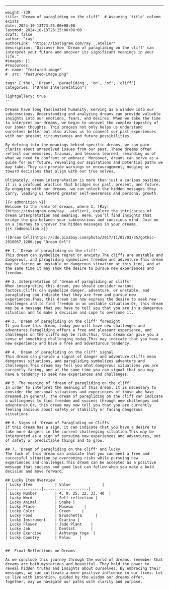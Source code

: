 ---
    weight: 739
    title: "Dream of paragliding on the cliff"  # Assuming 'title' column exists
    date: 2024-10-13T23:25:00+08:00
    lastmod: 2024-10-13T23:25:00+08:00
    draft: false
    author: "ray"
    authorLink: "https://instagram.com/ray._.atelier"
    description: "Discover how 'Dream of paragliding on the cliff' can interpret your future and uncover its significant meanings in your life."
    #images: []
    #resources:
    #- name: "featured-image"
    #  src: "featured-image.png"
    
    tags: ['the', 'Dream', 'paragliding', 'on', 'of', 'cliff']
    categories: ["Dream Interpretation"]
    
    lightgallery: true
    ---
    
    Dreams have long fascinated humanity, serving as a window into our subconscious. Understanding and analyzing dreams can provide valuable insights into our emotions, fears, and desires. When we take the time to interpret our dreams, we begin to unravel the complex tapestry of our inner thoughts. This process not only helps us understand ourselves better but also allows us to connect our past experiences with our present circumstances and future possibilities.
    
    By delving into the meanings behind specific dreams, we can gain clarity about unresolved issues from our past. These dreams often reflect our memories, traumas, and lessons learned, reminding us of what we need to confront or embrace. Moreover, dreams can serve as a guide for our future, revealing our aspirations and potential paths we may take. They can provide warnings or encouragement, nudging us toward decisions that align with our true selves.
    
    Ultimately, dream interpretation is more than just a curious pastime; it is a profound practice that bridges our past, present, and future. By engaging with our dreams, we can unlock the hidden messages they carry, leading us toward greater self-awareness and personal growth.
    
    {{< admonition >}}
    Welcome to the realm of dreams, where I, [Ray](https://instagram.com/ray._.atelier), explore the intricacies of dream interpretation and meaning. Here, you’ll find insights that bridge the gap between your subconscious and conscious mind. Join me on a journey to uncover the hidden messages in your dreams.
    {{< /admonition >}}
    
    ![Dream Grl](https://cdn.pixabay.com/photo/2017/11/02/03/35/gothic-2910057_1280.jpg "Dream Grl")
    
    ## 1. 'Dream of paragliding on the cliff'
    This dream can symbolize regret or anxiety.The cliffs are unstable and dangerous, and paragliding symbolizes freedom and adventure.This dream may be facing an unstable or dangerous situation at this time, and at the same time it may show the desire to pursue new experiences and freedom.
    
    ## 2. Interpretation of 'dream of paragliding on cliffs'
    When interpreting this dream, you should consider various factors.Cliffs can symbolize danger, adventure, or unstable, and paragliding can indicate that they are free and pursue new experiences.Thus, this dream can now express the desire to seek new challenges and to find freedom in an unstable situation.Or, this dream may be a message that you have to tell you that you are in a dangerous situation and to make a decision and cope to overcome it.
    
    ## 3. 'Dream of paragliding on the cliff' foresight
    If you have this dream, today you will have new challenges and adventures.Paragliding offers a free and pleasant experience, and challenges on the cliffs may be risk.Thus, this dream can give you a sense of something challenging today.This may indicate that you have a new experience and have a free and adventurous tendency.
    
    ## 4. 'Dream of paragliding on the cliff' signal
    This dream can provide a signal of danger and adventure.Cliffs mean dangerous situations, and paragliding symbolizes adventure and challenges.This dream may tell you what dangerous situations you are currently facing, and at the same time you can signal that you may have a tendency to seek new experiences and challenges.
    
    ## 5. The meaning of 'dream of paragliding on the cliff'
    In order to interpret the meaning of this dream, it is necessary to consider the personal situations and experiences of those who have dreamed.In general, the dream of paragliding on the cliff can indicate a willingness to find freedom and success through new challenges and adventures.Or, this dream may now tell you that you are currently feeling anxious about safety or stability or facing dangerous situations.
    
    ## 6. Signs of 'Dream of Paragliding on Cliffs'
    If this dream has a sign, it can indicate that you have a desire to take more dangers in the current challenging situation.This may be interpreted as a sign of pursuing new experiences and adventures, out of safety or predictable things and to grow.
    
    ## 7. 'Dream of paragliding on the cliff' and lucky
    The luck of this dream can indicate that you can meet a free and successful situation by overcoming risks while pursuing new experiences and challenges.This dream can be accepted as a positive message that success and good luck can follow when you make a bold decision and move forward.
    
    ## Lucky Item Overview
    | Lucky Item          | Value              |
    |---------------|--------------------|
    | Lucky Number        | 4, 9, 25, 32, 33, 40  |
    | Lucky Word          | Self-reflection |
    | Lucky Animal        | Snake |
    | Lucky Place         | Museum     |
    | Lucky Color         | Green     |
    | Lucky Food          | Bruschetta      |
    | Lucky Instrument    | Ocarina |
    | Lucky Flower        | Jade Plant    |
    | Lucky Job           | Dentist       |
    | Lucky Exercise      | Ashtanga Yoga  |
    | Lucky Country       | Palau    |
    
    
    ##  Final Reflections on Dreams
    
    As we conclude this journey through the world of dreams, remember that dreams are both mysterious and beautiful. They hold the power to reveal hidden truths and insights about ourselves. By embracing their messages, we can cultivate a more positive influence in our lives. Let us live with intention, guided by the wisdom our dreams offer. Together, may we navigate our paths with clarity and purpose.
    